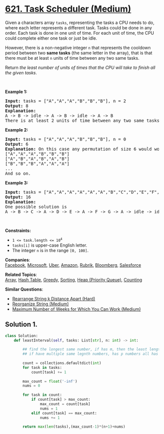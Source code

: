 # [621. Task Scheduler (Medium)](https://leetcode.com/problems/task-scheduler/)

<p>Given a characters array <code>tasks</code>, representing the tasks a CPU needs to do, where each letter represents a different task. Tasks could be done in any order. Each task is done in one unit of time. For each unit of time, the CPU could complete either one task or just be idle.</p>

<p>However, there is a non-negative integer&nbsp;<code>n</code> that represents the cooldown period between&nbsp;two <b>same tasks</b>&nbsp;(the same letter in the array), that is that there must be at least <code>n</code> units of time between any two same tasks.</p>

<p>Return <em>the least number of units of times that the CPU will take to finish all the given tasks</em>.</p>

<p>&nbsp;</p>
<p><strong>Example 1:</strong></p>

<pre><strong>Input:</strong> tasks = ["A","A","A","B","B","B"], n = 2
<strong>Output:</strong> 8
<strong>Explanation:</strong> 
A -&gt; B -&gt; idle -&gt; A -&gt; B -&gt; idle -&gt; A -&gt; B
There is at least 2 units of time between any two same tasks.
</pre>

<p><strong>Example 2:</strong></p>

<pre><strong>Input:</strong> tasks = ["A","A","A","B","B","B"], n = 0
<strong>Output:</strong> 6
<strong>Explanation:</strong> On this case any permutation of size 6 would work since n = 0.
["A","A","A","B","B","B"]
["A","B","A","B","A","B"]
["B","B","B","A","A","A"]
...
And so on.
</pre>

<p><strong>Example 3:</strong></p>

<pre><strong>Input:</strong> tasks = ["A","A","A","A","A","A","B","C","D","E","F","G"], n = 2
<strong>Output:</strong> 16
<strong>Explanation:</strong> 
One possible solution is
A -&gt; B -&gt; C -&gt; A -&gt; D -&gt; E -&gt; A -&gt; F -&gt; G -&gt; A -&gt; idle -&gt; idle -&gt; A -&gt; idle -&gt; idle -&gt; A
</pre>

<p>&nbsp;</p>
<p><strong>Constraints:</strong></p>

<ul>
	<li><code>1 &lt;= task.length &lt;= 10<sup>4</sup></code></li>
	<li><code>tasks[i]</code> is upper-case English letter.</li>
	<li>The integer <code>n</code> is in the range <code>[0, 100]</code>.</li>
</ul>


**Companies**:  
[Facebook](https://leetcode.com/company/facebook), [Microsoft](https://leetcode.com/company/microsoft), [Uber](https://leetcode.com/company/uber), [Amazon](https://leetcode.com/company/amazon), [Rubrik](https://leetcode.com/company/rubrik), [Bloomberg](https://leetcode.com/company/bloomberg), [Salesforce](https://leetcode.com/company/salesforce)

**Related Topics**:  
[Array](https://leetcode.com/tag/array/), [Hash Table](https://leetcode.com/tag/hash-table/), [Greedy](https://leetcode.com/tag/greedy/), [Sorting](https://leetcode.com/tag/sorting/), [Heap (Priority Queue)](https://leetcode.com/tag/heap-priority-queue/), [Counting](https://leetcode.com/tag/counting/)

**Similar Questions**:
* [Rearrange String k Distance Apart (Hard)](https://leetcode.com/problems/rearrange-string-k-distance-apart/)
* [Reorganize String (Medium)](https://leetcode.com/problems/reorganize-string/)
* [Maximum Number of Weeks for Which You Can Work (Medium)](https://leetcode.com/problems/maximum-number-of-weeks-for-which-you-can-work/)

## Solution 1.

```py 
class Solution:
    def leastInterval(self, tasks: List[str], n: int) -> int:
        
        ## find the longest same number, if has m, then the least length is (m-1)(n+1)+1,
        ## if have multiple same legnth numbers, has p numbers all has length m, then the least length is (m-1)(n+1)+p
        
        count = collections.defaultdict(int)
        for task in tasks:
            count[task] += 1
        
        max_count = float('-inf')
        nums = 0
        
        for task in count:
            if count[task] > max_count:
                max_count = count[task]
                nums = 1
            elif count[task] == max_count:
                nums += 1
        
        return max(len(tasks),(max_count-1)*(n+1)+nums)

```